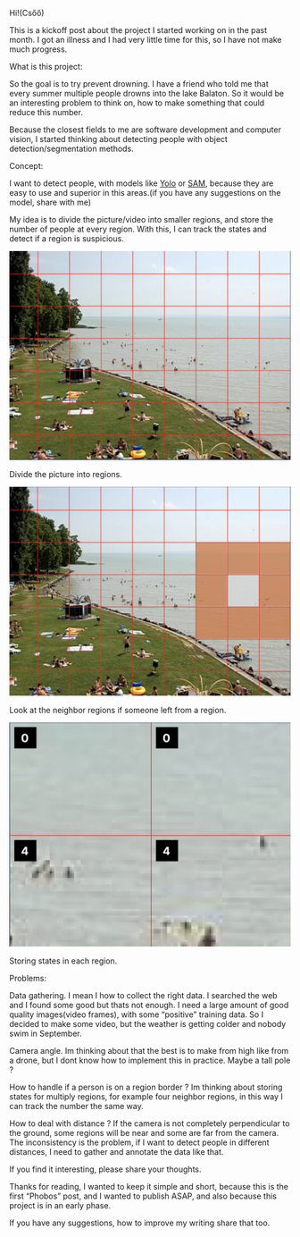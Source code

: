 Hi!(Csőő)

This is a kickoff post about the project I started working on in the past month. I got an illness and I had very little time for this, so I have not make much progress.

What is this project:

So the goal is to try prevent drowning. I have a friend who told me that every summer multiple people drowns into the lake Balaton. So it would be an interesting problem to think on, how to make something that could reduce this number.

Because the closest fields to me are software development and computer vision, I started thinking about detecting people with object detection/segmentation methods.

Concept:

I want to detect people, with models like [Yolo](https://pjreddie.com/darknet/yolo/) or [SAM](https://segment-anything.com/), because they are easy to use and superior in this areas.(if you have any suggestions on the model, share with me)

My idea is to divide the picture/video into smaller regions, and store the number of people at every region. With this, I can track the states and detect if a region is suspicious.

![img1.png](img1.png)

Divide the picture into regions.

![img2.png](img2.png)

Look at the neighbor regions if someone left from a region.

![img3](img3.png)

Storing states in each region.

Problems:

Data gathering. I mean I how to collect the right data. I searched the web and I found some good but thats not enough. I need a large amount of good quality images(video frames), with some “positive” training data. So I decided to make some video, but the weather is getting colder and nobody swim in September.

Camera angle. Im thinking about that the best is to make from high like from a drone, but I dont know how to implement this in practice. Maybe a tall pole ?

How to handle if a person is on a region border ? Im thinking about storing states for multiply regions, for example four neighbor regions, in this way I can track the number the same way.

How to deal with distance ? If the camera is not completely perpendicular to the ground, some regions will be near and some are far from the camera. The inconsistency is the problem, if I want to detect people in different distances, I need to gather and annotate the data like that.

If you find it interesting, please share your thoughts.

Thanks for reading, I wanted to keep it simple and short, because this is the first “Phobos” post, and I wanted to publish ASAP, and also because this project is in an early phase.

If you have any suggestions, how to improve my writing share that too.